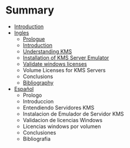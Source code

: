 # Summary

* [Introduction](README.md)
* [Ingles](ingles.md)
  * [Prologue](ingles/prologue.md)
  * [Introduction](ingles/introduction.md)
  * [Understanding KMS](ingles/understanding-kms.md)
  * [Installation of KMS Server Emulator](ingles/installation-of-kms-server-emulator.md)
  * [Validate windows licenses](ingles/validate-windows-licenses.md)
  * Volume Licenses for KMS Servers
  * Conclusions
  * [Bibliography](ingles/bibliography.md)
* [Español](espanol.md)
  * Prologo
  * Introduccion
  * Entendiendo Servidores KMS
  * Instalacion de Emulador de Servidor KMS
  * Validacion de licencias Windows
  * Licencias windows por volumen 
  * Conclusiones
  * Bibliografia



